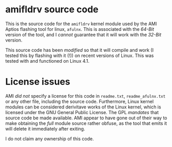 # amifldrv source code

This is the source code for the `amifldrv` kernel module used by the AMI
Aptios flashing tool for linux, `afulnx`. This is associated with the
_64-Bit_ version of the tool, and I _cannot_ guarantee that it will work
with the _32-Bit_ version.

This source code has been _modified_ so that it will compile and work (I
tested this by flashing with it (!)) on recent versions of Linux. This was
tested with and functioned on Linux 4.1.

# License issues

AMI _did not_ specify a license for this code in `readme.txt`,
`readme_afulnx.txt` or any other file, including the source code.
Furthermore, Linux kernel modules can be considered derivitave works of
the Linux kernel, which is licensed under the GNU General Public License.
The GPL _mandates_ that source code be made available. AMI appear to have
gone out of their way to make obtaining the _full_ module source rather
obfuse, as the tool that emits it will delete it immediately after
exiting.

I do not claim any ownership of this code.

